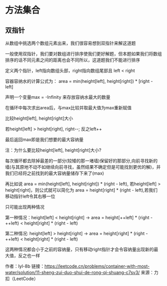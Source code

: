 # 方法集合

## 双指针

从数组中挑选两个数组元素出来，我们很容易想到双指针来解这道题

一般使用双指针，我们要对数组进行排序使我们更好解题，但本题如果我们将数组排序的话不同元素之间的距离也会不同所以，这道题我们不能进行排序

定义两个指针，left指向数组头部，right指向数组尾部且 left < right

容器容纳水的计算公式为： area = min(height[left], height[right]) * [right - left]

声明一个变量max = -Infinity 来存放容纳水最大的数量

在循环中每次求出area后，与max比较并取最大值为max重新赋值

比较height[left], height[right]大小

若height[left] > height[right], right--; 反之left++

最后返回max即是我们想要的最大容纳量

注：为什么要比较height[left], height[right]大小?

每次循环都去除掉最差的一部分(较矮的那一堵墙)保留好的那部分,向前寻找新的墙(与其原地不动不如继续向前寻找，虽然结果不确定但是可能找到更优的解)，并我们已经将之前找到的最大容纳量储存下来了(max)

再比如说 area = min(height[left], height[right]) * (right - left), 若height[left] > height[right]，则公式就可以简化为 area = height[right] * (right - left),若我们移动指针left令其右移一位

只可能出现两种情况

第一种情况：height[left] < height[right] -> area = height[++left] * (right - ++left) < height[right] * (right - left)

第二种情况: height[left] > height[right] -> area = height[right] * (right - ++left) < height[right] * (right - left)

这两种情况都会小于之前的容纳量，只有移动right指针才会令容纳量出现新的最大值，反之也一样

作者：lyl-8b
链接：https://leetcode.cn/problems/container-with-most-water/solution/11-sheng-zui-duo-shui-de-rong-qi-shuang-c7sv3/
来源：力扣（LeetCode）